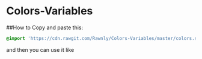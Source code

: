 # Colors-Variables
##How to
Copy and paste this: 
```sass
@import 'https://cdn.rawgit.com/Rawnly/Colors-Variables/master/colors.scss';
```
and then you can use it like 
```sass
